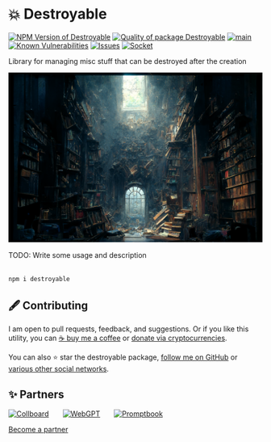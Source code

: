 # 💥 Destroyable

<!--Badges-->
<!--⚠️WARNING: This section was generated by https://github.com/hejny/batch-project-editor/blob/main/src/workflows/800-badges/badges.ts so every manual change will be overwritten.-->


[![NPM Version of Destroyable](https://badge.fury.io/js/destroyable.svg)](https://www.npmjs.com/package/destroyable)
[![Quality of package Destroyable](https://packagequality.com/shield/destroyable.svg)](https://packagequality.com/#?package=destroyable)
[![main](https://github.com/hejny/destroyable/actions/workflows/main.yml/badge.svg)](https://github.com/hejny/destroyable/actions/workflows/main.yml)
[![Known Vulnerabilities](https://snyk.io/test/github/hejny/destroyable/badge.svg)](https://snyk.io/test/github/hejny/destroyable)
[![Issues](https://img.shields.io/github/issues/hejny/destroyable.svg?style=flat)](https://github.com/hejny/destroyable/issues)
[![Socket](https://socket.dev/api/badge/npm/package/destroyable)](https://socket.dev/npm/package/destroyable)
<!--[![License of Destroyable](https://img.shields.io/github/license/hejny/destroyable.svg?style=flat)](https://github.com/hejny/destroyable/blob/main/LICENSE)-->

<!--/Badges-->

Library for managing misc stuff that can be destroyed after the creation




<!--Wallpaper-->
<!--⚠️WARNING: This section was generated by https://github.com/hejny/batch-project-editor/blob/main/src//workflows/315-ai-generated-wallpaper/4-aiGeneratedWallpaperUseInReadme.ts so every manual change will be overwritten.-->
[![Wallpaper of 💥 Destroyable](assets/ai/wallpaper/gallery/68bd00ee-2249-4113-ba30-569faa7fa4b8-0_0.png)](https://www.midjourney.com/app/jobs/68bd00ee-2249-4113-ba30-569faa7fa4b8)
<!--/Wallpaper-->

TODO: Write some usage and description

```bash

npm i destroyable

```



<!--Contributing-->
<!--⚠️WARNING: This section was generated by https://github.com/hejny/batch-project-editor/blob/main/src/workflows/810-contributing/contributing.ts so every manual change will be overwritten.-->

## 🖋️ Contributing

I am open to pull requests, feedback, and suggestions. Or if you like this utility, you can [☕ buy me a coffee](https://www.buymeacoffee.com/hejny) or [donate via cryptocurrencies](https://github.com/hejny/hejny/blob/main/documents/crypto.md).

You can also ⭐ star the destroyable package, [follow me on GitHub](https://github.com/hejny) or [various other social networks](https://www.pavolhejny.com/contact/).

<!--/Contributing-->


<!--Partners-->
<!--⚠️WARNING: This section was generated by https://github.com/hejny/batch-project-editor/blob/main/src/workflows/820-partners/partners.ts so every manual change will be overwritten.-->

## ✨ Partners


<a href="https://collboard.com/" title="Collboard"><img src="https://collboard.fra1.cdn.digitaloceanspaces.com/assets/18.12.1/logo-small.png#gh-light-mode-only" alt="Collboard" height="60"/></a>
&nbsp;&nbsp;&nbsp;&nbsp;&nbsp;
<a href="https://webgpt.cz/?partner=ph&utm_medium=referral&utm_source=github-readme&utm_campaign=partner-ph" title="WebGPT"><img src="https://webgpt.cz/_next/static/media/webgpt-black.8d958d25.png#gh-light-mode-only" alt="WebGPT" height="60"/></a>
&nbsp;&nbsp;&nbsp;&nbsp;&nbsp;
<a href="https://github.com/webgptorg/promptbook" title="Promptbook"><img src="https://raw.githubusercontent.com/webgptorg/promptbook/main/other/design/logo.png#gh-light-mode-only" alt="Promptbook" height="60"/></a>


[Become a partner](https://www.pavolhejny.com/contact/)

<!--/Partners-->
